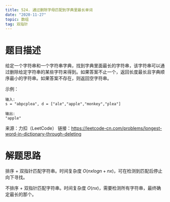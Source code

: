 ```yaml
---
title: 524. 通过删除字母匹配到字典里最长单词
date: "2020-11-27"
topic: 数组
tag: 双指针
---
```

# 题目描述

给定一个字符串和一个字符串字典，找到字典里面最长的字符串，该字符串可以通过删除给定字符串的某些字符来得到。如果答案不止一个，返回长度最长且字典顺序最小的字符串。如果答案不存在，则返回空字符串。

示例：
```
输入:
s = "abpcplea", d = ["ale","apple","monkey","plea"]

输出: 
"apple"
```

来源：力扣（LeetCode）
链接：https://leetcode-cn.com/problems/longest-word-in-dictionary-through-deleting

# 解题思路

排序 + 双指针匹配字符串。时间复杂度 $O(nxlogn+nx)$，可在检测到匹配后停止向下寻找。

不排序 + 双指针匹配字符串。时间复杂度 $O(nx)$，需要检测所有字符串，最终确定最长的那个。